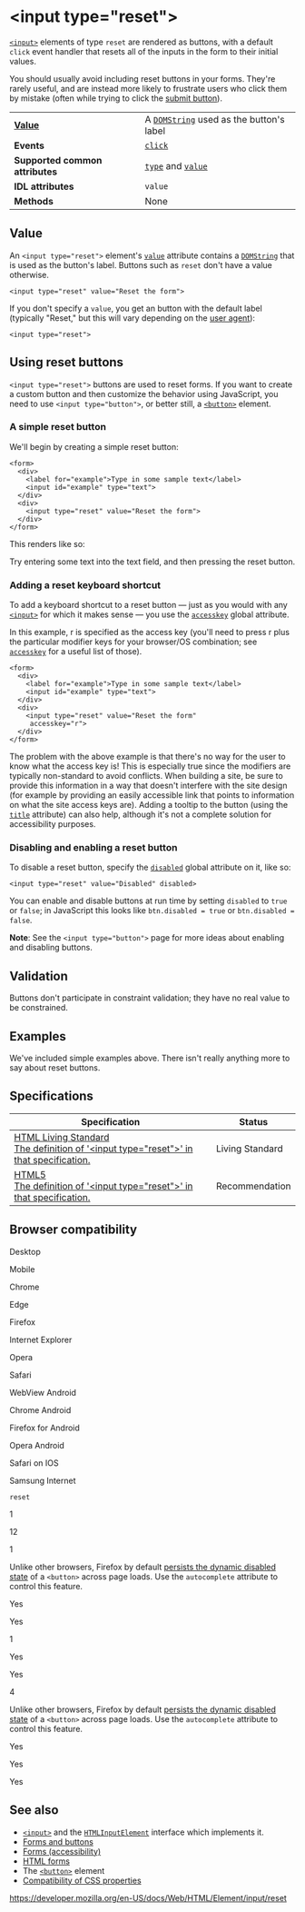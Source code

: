 &lt;input type="reset"&gt;
==========================

[`<input>`](../input) elements of type `reset` are rendered as buttons, with a default `click` event handler that resets all of the inputs in the form to their initial values.

You should usually avoid including reset buttons in your forms. They're rarely useful, and are instead more likely to frustrate users who click them by mistake (often while trying to click the [submit button](submit)).

<table><tbody><tr class="odd"><td><strong><a href="#value">Value</a></strong></td><td>A <a href="https://developer.mozilla.org/en-US/docs/Web/API/DOMString"><code>DOMString</code></a> used as the button's label</td></tr><tr class="even"><td><strong>Events</strong></td><td><a href="https://developer.mozilla.org/en-US/docs/Web/API/Element/click_event"><code>click</code></a></td></tr><tr class="odd"><td><strong>Supported common attributes</strong></td><td><a href="../input#attr-type"><code>type</code></a> and <a href="../input#attr-value"><code>value</code></a></td></tr><tr class="even"><td><strong>IDL attributes</strong></td><td><code>value</code></td></tr><tr class="odd"><td><strong>Methods</strong></td><td>None</td></tr></tbody></table>

Value
-----

An `<input type="reset">` element's [`value`](../input#attr-value) attribute contains a [`DOMString`](https://developer.mozilla.org/en-US/docs/Web/API/DOMString) that is used as the button's label. Buttons such as `reset` don't have a value otherwise.

    <input type="reset" value="Reset the form">

If you don't specify a `value`, you get an button with the default label (typically "Reset," but this will vary depending on the [user agent](https://developer.mozilla.org/en-US/docs/Glossary/User_agent)):

    <input type="reset">

Using reset buttons
-------------------

`<input type="reset">` buttons are used to reset forms. If you want to create a custom button and then customize the behavior using JavaScript, you need to use `<input type="button">`, or better still, a [`<button>`](../button) element.

### A simple reset button

We'll begin by creating a simple reset button:

    <form>
      <div>
        <label for="example">Type in some sample text</label>
        <input id="example" type="text">
      </div>
      <div>
        <input type="reset" value="Reset the form">
      </div>
    </form>

This renders like so:

Try entering some text into the text field, and then pressing the reset button.

### Adding a reset keyboard shortcut

To add a keyboard shortcut to a reset button — just as you would with any [`<input>`](../input) for which it makes sense — you use the [`accesskey`](../../global_attributes#attr-accesskey) global attribute.

In this example, r is specified as the access key (you'll need to press r plus the particular modifier keys for your browser/OS combination; see [`accesskey`](../../global_attributes#attr-accesskey) for a useful list of those).

    <form>
      <div>
        <label for="example">Type in some sample text</label>
        <input id="example" type="text">
      </div>
      <div>
        <input type="reset" value="Reset the form"
         accesskey="r">
      </div>
    </form>

The problem with the above example is that there's no way for the user to know what the access key is! This is especially true since the modifiers are typically non-standard to avoid conflicts. When building a site, be sure to provide this information in a way that doesn't interfere with the site design (for example by providing an easily accessible link that points to information on what the site access keys are). Adding a tooltip to the button (using the [`title`](../../global_attributes#attr-title) attribute) can also help, although it's not a complete solution for accessibility purposes.

### Disabling and enabling a reset button

To disable a reset button, specify the [`disabled`](../../global_attributes#attr-disabled) global attribute on it, like so:

    <input type="reset" value="Disabled" disabled>

You can enable and disable buttons at run time by setting `disabled` to `true` or `false`; in JavaScript this looks like `btn.disabled = true` or `btn.disabled = false`.

**Note**: See the `<input type="button">` page for more ideas about enabling and disabling buttons.

Validation
----------

Buttons don't participate in constraint validation; they have no real value to be constrained.

Examples
--------

We've included simple examples above. There isn't really anything more to say about reset buttons.

Specifications
--------------

<table><thead><tr class="header"><th>Specification</th><th>Status</th></tr></thead><tbody><tr class="odd"><td><a href="https://html.spec.whatwg.org/multipage/forms.html#reset-button-state-(type=reset)">HTML Living Standard<br />
<span class="small">The definition of '&lt;input type="reset"&gt;' in that specification.</span></a></td><td><span class="spec-living">Living Standard</span></td></tr><tr class="even"><td><a href="https://www.w3.org/TR/html52/forms.html#reset-button-state-(type=reset)">HTML5<br />
<span class="small">The definition of '&lt;input type="reset"&gt;' in that specification.</span></a></td><td><span class="spec-rec">Recommendation</span></td></tr></tbody></table>

Browser compatibility
---------------------

Desktop

Mobile

Chrome

Edge

Firefox

Internet Explorer

Opera

Safari

WebView Android

Chrome Android

Firefox for Android

Opera Android

Safari on IOS

Samsung Internet

`reset`

1

12

1

Unlike other browsers, Firefox by default [persists the dynamic disabled state](http://stackoverflow.com/questions/5985839/bug-with-firefox-disabled-attribute-of-input-not-resetting-when-refreshing) of a `<button>` across page loads. Use the `autocomplete` attribute to control this feature.

Yes

Yes

1

Yes

Yes

4

Unlike other browsers, Firefox by default [persists the dynamic disabled state](http://stackoverflow.com/questions/5985839/bug-with-firefox-disabled-attribute-of-input-not-resetting-when-refreshing) of a `<button>` across page loads. Use the `autocomplete` attribute to control this feature.

Yes

Yes

Yes

See also
--------

-   [`<input>`](../input) and the [`HTMLInputElement`](https://developer.mozilla.org/en-US/docs/Web/API/HTMLInputElement) interface which implements it.
-   [Forms and buttons](https://developer.mozilla.org/en-US/docs/Learn/Forms/Basic_native_form_controls#actual_buttons)
-   [Forms (accessibility)](https://developer.mozilla.org/en-US/docs/Web/Accessibility/ARIA/forms)
-   [HTML forms](https://developer.mozilla.org/en-US/docs/Learn/Forms)
-   The [`<button>`](../button) element
-   [Compatibility of CSS properties](https://developer.mozilla.org/en-US/docs/Learn/Forms/Property_compatibility_table_for_form_controls)

<a href="https://developer.mozilla.org/en-US/docs/Web/HTML/Element/input/reset" class="_attribution-link">https://developer.mozilla.org/en-US/docs/Web/HTML/Element/input/reset</a>
